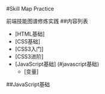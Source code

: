 #Skill Map Practice

前端技能图谱修炼实践
##内容列表
- [HTML基础]
- [CSS基础]
- [CSS3入门]
- [CSS3进阶]
- [JavaScript基础] (#javascript基础)
    - [变量]











##JavaScript基础

